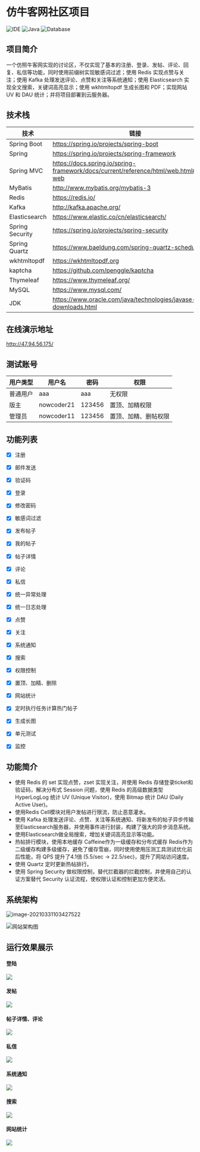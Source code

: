 # 仿牛客网社区项目

![IDE](https://img.shields.io/badge/IDE-IntelliJ%20IDEA-brightgreen.svg) ![Java](https://img.shields.io/badge/Java-1.8-blue.svg) ![Database](https://img.shields.io/badge/Database-MySQL-lightgrey.svg)

## 项目简介

一个仿照牛客网实现的讨论区，不仅实现了基本的注册、登录、发帖、评论、回复、私信等功能，同时使用前缀树实现敏感词过滤；使用 Redis 实现点赞与关注；使用 Kafka 处理发送评论、点赞和关注等系统通知；使用 Elasticsearch 实现全文搜索，关键词高亮显示；使用 wkhtmltopdf 生成长图和 PDF；实现网站 UV 和 DAU 统计；并将项目部署到云服务器。

## 技术栈

| 技术            | 链接                                                         | 版本           |
| --------------- | ------------------------------------------------------------ | -------------- |
| Spring Boot     | https://spring.io/projects/spring-boot                       | 2.4.3          |
| Spring          | https://spring.io/projects/spring-framework                  | 5.3.4          |
| Spring MVC      | https://docs.spring.io/spring-framework/docs/current/reference/html/web.html#spring-web | 5.3.4          |
| MyBatis         | http://www.mybatis.org/mybatis-3                             | 3.5.1          |
| Redis           | https://redis.io/                                            | 5.0.3          |
| Kafka           | http://kafka.apache.org/                                     | 2.7.0          |
| Elasticsearch   | https://www.elastic.co/cn/elasticsearch/                     | 7.9.3          |
| Spring Security | https://spring.io/projects/spring-security                   | 5.4.5          |
| Spring Quartz   | https://www.baeldung.com/spring-quartz-schedule              | 2.3.2          |
| wkhtmltopdf     | https://wkhtmltopdf.org                                      | 0.12.6         |
| kaptcha         | https://github.com/penggle/kaptcha                           | 2.3.2          |
| Thymeleaf       | https://www.thymeleaf.org/                                   | 3.0.12.RELEASE |
| MySQL           | https://www.mysql.com/                                       | 5.7.17         |
| JDK             | https://www.oracle.com/java/technologies/javase-downloads.html | 1.8            |

## 在线演示地址

http://47.94.56.175/

## 测试账号

| 用户类型 | 用户名 | 密码   |权限|
| -------- | ------ | ------ |------ |
| 普通用户 | aaa   | aaa |无权限 |
| 版主     | nowcoder21 | 123456 |置顶、加精权限 |
| 管理员   | nowcoder11  | 123456 |置顶、加精、删帖权限 |

## 功能列表


- [x] 注册
- [x] 邮件发送
- [x] 验证码
- [x] 登录
- [x] 修改密码
- [x] 敏感词过滤
- [x] 发布帖子
- [x] 我的帖子
- [x] 帖子详情
- [x] 评论
- [x] 私信
- [x] 统一异常处理
- [x] 统一日志处理
- [x] 点赞
- [x] 关注
- [x] 系统通知
- [x] 搜索
- [x] 权限控制
- [x] 置顶、加精、删除
- [x] 网站统计
- [x] 定时执行任务计算热门帖子
- [x] 生成长图
- [x] 单元测试
- [x] 监控


## 功能简介

- 使用 Redis 的 set 实现点赞，zset 实现关注，并使用 Redis 存储登录ticket和验证码，解决分布式 Session 问题，使用 Redis 的高级数据类型 HyperLogLog 统计 UV (Unique Visitor)，使用 Bitmap 统计 DAU (Daily Active User)。
- 使用Redis Cell模块对用户发帖进行限流，防止恶意灌水。
- 使用 Kafka 处理发送评论、点赞、关注等系统通知、将新发布的帖子异步传输至Elasticsearch服务器，并使用事件进行封装，构建了强大的异步消息系统。
- 使用Elasticsearch做全局搜索，增加关键词高亮显示等功能。
- 热帖排行模块，使用本地缓存 Caffeine作为一级缓存和分布式缓存 Redis作为二级缓存构建多级缓存，避免了缓存雪崩，同时使用使用压测工具测试优化前后性能，将 QPS 提升了4.1倍 (5.5/sec -> 22.5/sec)，提升了网站访问速度。
- 使用 Quartz 定时更新热帖排行。
- 使用 Spring Security 做权限控制，替代拦截器的拦截控制，并使用自己的认证方案替代 Security 认证流程，使权限认证和控制更加方便灵活。


## 系统架构

![image-20210331103427522](https://gitee.com/zhengguohuang/img/raw/master/img/image-20210331103427522.png)

![网站架构图](https://gitee.com/zhengguohuang/img/raw/master/img/%E7%BD%91%E7%AB%99%E6%9E%B6%E6%9E%84%E5%9B%BE.png)


## 运行效果展示

#### 登陆
![](https://github.com/YongnianLv/community/blob/master/community/img/Snipaste_2021-07-29_11-24-08.png)

#### 发帖
![](https://github.com/YongnianLv/community/blob/master/community/img/Snipaste_2021-07-29_10-30-01.png)

#### 帖子详情、评论
![](https://github.com/YongnianLv/community/blob/master/community/img/Snipaste_2021-07-29_10-32-31.png)

#### 私信
![](https://github.com/YongnianLv/community/blob/master/community/img/Snipaste_2021-07-29_10-35-22.png)


#### 系统通知
![](https://github.com/YongnianLv/community/blob/master/community/img/Snipaste_2021-07-29_10-35-35.png)


#### 搜索
![](https://github.com/YongnianLv/community/blob/master/community/img/Snipaste_2021-07-29_10-36-37.png)

#### 网站统计
![](https://github.com/YongnianLv/community/blob/master/community/img/Snipaste_2021-07-29_10-39-12.png)

